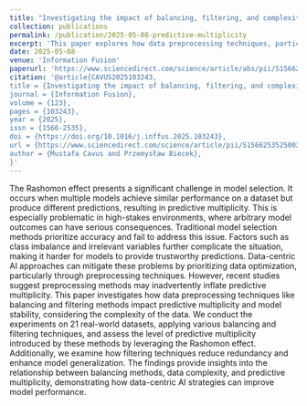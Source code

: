 ```yaml
---
title: "Investigating the impact of balancing, filtering, and complexity on predictive multiplicity: A data-centric perspective"
collection: publications
permalink: /publication/2025-05-08-predictive-multiplicity
excerpt: 'This paper explores how data preprocessing techniques, particularly balancing and filtering, influence predictive multiplicity and model stability under the Rashomon effect across 21 real-world datasets. The findings highlight the trade-offs in data-centric AI approaches, revealing that while filtering can enhance generalization, certain balancing methods may exacerbate predictive multiplicity, especially in complex datasets.'
date: 2025-05-08
venue: 'Information Fusion'
paperurl: 'https://www.sciencedirect.com/science/article/abs/pii/S1566253525003161'
citation: '@article{CAVUS2025103243,
title = {Investigating the impact of balancing, filtering, and complexity on predictive multiplicity: A data-centric perspective},
journal = {Information Fusion},
volume = {123},
pages = {103243},
year = {2025},
issn = {1566-2535},
doi = {https://doi.org/10.1016/j.inffus.2025.103243},
url = {https://www.sciencedirect.com/science/article/pii/S1566253525003161},
author = {Mustafa Cavus and Przemysław Biecek},
}'
---
```


The Rashomon effect presents a significant challenge in model selection. It occurs when multiple models achieve similar performance on a dataset but produce different predictions, resulting in predictive multiplicity. This is especially problematic in high-stakes environments, where arbitrary model outcomes can have serious consequences. Traditional model selection methods prioritize accuracy and fail to address this issue. Factors such as class imbalance and irrelevant variables further complicate the situation, making it harder for models to provide trustworthy predictions. Data-centric AI approaches can mitigate these problems by prioritizing data optimization, particularly through preprocessing techniques. However, recent studies suggest preprocessing methods may inadvertently inflate predictive multiplicity. This paper investigates how data preprocessing techniques like balancing and filtering methods impact predictive multiplicity and model stability, considering the complexity of the data. We conduct the experiments on 21 real-world datasets, applying various balancing and filtering techniques, and assess the level of predictive multiplicity introduced by these methods by leveraging the Rashomon effect. Additionally, we examine how filtering techniques reduce redundancy and enhance model generalization. The findings provide insights into the relationship between balancing methods, data complexity, and predictive multiplicity, demonstrating how data-centric AI strategies can improve model performance.
